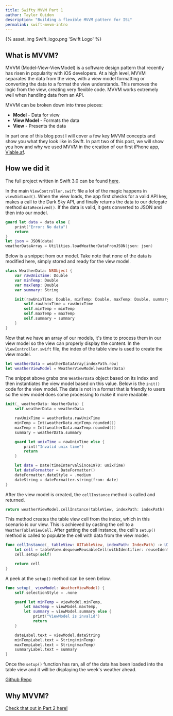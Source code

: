 ```yaml
---
title: Swifty MVVM Part 1
author: Taylor Guidon
description: "Building a flexible MVVM pattern for ISL"
permalink: swift-mvvm-intro
---
```


{% asset_img Swift_logo.png 'Swift Logo' %}

## What is MVVM?

MVVM (Model-View-ViewModel) is a software design pattern that recently has risen in popularity with iOS developers. At a high level, MVVM separates the data from the view, with a view model formatting or converting the data to a format the view understands. This removes the logic from the view, creating very flexible code. MVVM works extremely well when handling data from an API.

MVVM can be broken down into three pieces:

* **Model** - Data for view
* **View Model** - Formats the data
* **View** - Presents the data

In part one of this blog post I will cover a few key MVVM concepts and show you what they look like in Swift. In part two of this post, we will show you how and why we used MVVM in the creation of our first iPhone app, [Viable.af](https://viable.af).


## How we did it

The full project written in Swift 3.0 can be found [here](https://github.com/istrategylabs/swift-mvvm).

In the main `ViewController.swift` file a lot of the magic happens in `viewDidLoad()`. When the view loads, the app first checks for a valid API key, makes a call to the Dark Sky API, and finally returns the data to our delegate method `dataReceived()`. If the data is valid, it gets converted to JSON and then into our model.

```Swift
guard let data = data else {
    print("Error: No data")
    return
}
let json = JSON(data)
weatherDataArray = Utilities.loadWeatherDataFromJSON(json: json)
```

Below is a snippet from our model. Take note that none of the data is modified here, simply stored and ready for the view model.

```Swift
class WeatherData: NSObject {
    var rawUnixTime: Double
    var minTemp: Double
    var maxTemp: Double
    var summary: String

    init(rawUnixTime: Double, minTemp: Double, maxTemp: Double, summary: String) {
        self.rawUnixTime = rawUnixTime
        self.minTemp = minTemp
        self.maxTemp = maxTemp
        self.summary = summary
    }
}
```

Now that we have an array of our models, it's time to process them in our view model so the view can properly display the content. In the `ViewController.swift` file, the index of the table view is used to create the view model.

```Swift
let weatherData = weatherDataArray[indexPath.row]
let weatherViewModel = WeatherViewModel(weatherData)
```

The snippet above grabs one `WeatherData` object based on its index and then instantiates the view model based on this value. Below is the `init()` code for the view model. The date is not in a format that is friendly to users so the view model does some processing to make it more readable.

```Swift
init(_ weatherData: WeatherData) {
    self.weatherData = weatherData

    rawUnixTime = weatherData.rawUnixTime
    minTemp = Int(weatherData.minTemp.rounded())
    maxTemp = Int(weatherData.maxTemp.rounded())
    summary = weatherData.summary

    guard let unixTime = rawUnixTime else {
        print("Invalid unix time")
        return
    }

    let date = Date(timeIntervalSince1970: unixTime)
    let dateFormatter = DateFormatter()
    dateFormatter.dateStyle = .medium
    dateString = dateFormatter.string(from: date)
}
```

After the view model is created, the `cellInstance` method is called and returned.

```Swift
return weatherViewModel.cellInstance(tableView, indexPath: indexPath)
```

This method creates the table view cell from the index, which in this scenario is our view. This is achieved by casting the cell to a `WeatherTableViewCell`. After getting the cell instance, the cell's `setup()` method is called to populate the cell with data from the view model.


```Swift   
func cellInstance(_ tableView: UITableView, indexPath: IndexPath) -> UITableViewCell {
    let cell = tableView.dequeueReusableCell(withIdentifier: reuseIdentifier, for: indexPath) as! WeatherTableViewCell
    cell.setup(self)

    return cell
}
```

A peek at the `setup()` method can be seen below.


```Swift
func setup(_ viewModel: WeatherViewModel) {
    self.selectionStyle = .none

    guard let minTemp = viewModel.minTemp,
        let maxTemp = viewModel.maxTemp,
        let summary = viewModel.summary else {
            print("ViewModel is invalid")
            return
    }

    dateLabel.text = viewModel.dateString
    minTempLabel.text = String(minTemp)
    maxTempLabel.text = String(maxTemp)
    summaryLabel.text = summary
}
```

Once the `setup()` function has ran, all of the data has been loaded into the table view and it will be displaying the week's weather ahead.

[Github Repo](https://github.com/istrategylabs/swift-mvvm)

## Why MVVM?


[Check that out in Part 2 here!](/swift-mvvm-protocols)
